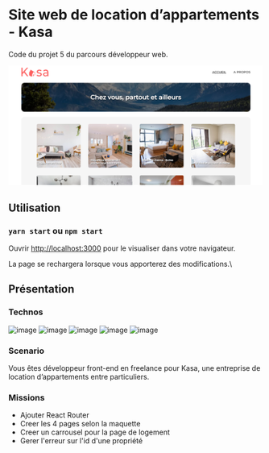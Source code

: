 # Site web de location d’appartements  - Kasa
Code du projet 5 du parcours développeur web.

![Page d'acceuil du site Kasa](src/assets/images/Kasa-thumbnail.png)

## Utilisation

### `yarn start` ou `npm start`

Ouvrir [http://localhost:3000](http://localhost:3000) pour le visualiser dans votre navigateur.

La page se rechargera lorsque vous apporterez des modifications.\

## Présentation
### Technos
![image](https://img.shields.io/badge/HTML5-E34F26?style=for-the-badge&logo=html5&logoColor=white)
![image](https://img.shields.io/badge/CSS3-1572B6?style=for-the-badge&logo=css3&logoColor=white)
![image](https://img.shields.io/badge/JavaScript-323330?style=for-the-badge&logo=javascript&logoColor=F7DF1E)
![image](https://shields.io/badge/react-black?logo=react&style=for-the-badge)
![image](https://img.shields.io/badge/Sass-CC6699?style=flat-square&logo=Sass&logoColor=white)

### Scenario 
Vous êtes développeur front-end en freelance pour Kasa, une entreprise de location d’appartements entre particuliers.

### Missions
+ Ajouter React Router
+ Creer les 4 pages selon la maquette
+ Creer un carrousel pour la page de logement
+ Gerer l'erreur sur l'id d'une propriété







